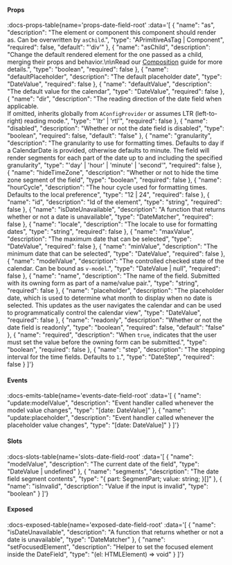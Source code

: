 <!-- This file was automatic generated. Do not edit it manually -->

#### Props
:docs-props-table{name='props-date-field-root' :data='[
  {
    "name": "as",
    "description": "The element or component this component should render as. Can be overwritten by `asChild`.",
    "type": "APrimitiveAsTag | Component",
    "required": false,
    "default": "\'div\'"
  },
  {
    "name": "asChild",
    "description": "Change the default rendered element for the one passed as a child, merging their props and behavior.\\n\\nRead our [Composition](https://akar.vinicunca.dev/core/guides/composition) guide for more details.",
    "type": "boolean",
    "required": false
  },
  {
    "name": "defaultPlaceholder",
    "description": "The default placeholder date",
    "type": "DateValue",
    "required": false
  },
  {
    "name": "defaultValue",
    "description": "The default value for the calendar",
    "type": "DateValue",
    "required": false
  },
  {
    "name": "dir",
    "description": "The reading direction of the date field when applicable. <br> If omitted, inherits globally from `AConfigProvider` or assumes LTR (left-to-right) reading mode.",
    "type": "\'ltr\' | \'rtl\'",
    "required": false
  },
  {
    "name": "disabled",
    "description": "Whether or not the date field is disabled",
    "type": "boolean",
    "required": false,
    "default": "false"
  },
  {
    "name": "granularity",
    "description": "The granularity to use for formatting times. Defaults to day if a CalendarDate is provided, otherwise defaults to minute. The field will render segments for each part of the date up to and including the specified granularity",
    "type": "\'day\' | \'hour\' | \'minute\' | \'second\'",
    "required": false
  },
  {
    "name": "hideTimeZone",
    "description": "Whether or not to hide the time zone segment of the field",
    "type": "boolean",
    "required": false
  },
  {
    "name": "hourCycle",
    "description": "The hour cycle used for formatting times. Defaults to the local preference",
    "type": "12 | 24",
    "required": false
  },
  {
    "name": "id",
    "description": "Id of the element",
    "type": "string",
    "required": false
  },
  {
    "name": "isDateUnavailable",
    "description": "A function that returns whether or not a date is unavailable",
    "type": "DateMatcher",
    "required": false
  },
  {
    "name": "locale",
    "description": "The locale to use for formatting dates",
    "type": "string",
    "required": false
  },
  {
    "name": "maxValue",
    "description": "The maximum date that can be selected",
    "type": "DateValue",
    "required": false
  },
  {
    "name": "minValue",
    "description": "The minimum date that can be selected",
    "type": "DateValue",
    "required": false
  },
  {
    "name": "modelValue",
    "description": "The controlled checked state of the calendar. Can be bound as `v-model`.",
    "type": "DateValue | null",
    "required": false
  },
  {
    "name": "name",
    "description": "The name of the field. Submitted with its owning form as part of a name/value pair.",
    "type": "string",
    "required": false
  },
  {
    "name": "placeholder",
    "description": "The placeholder date, which is used to determine what month to display when no date is selected. This updates as the user navigates the calendar and can be used to programmatically control the calendar view",
    "type": "DateValue",
    "required": false
  },
  {
    "name": "readonly",
    "description": "Whether or not the date field is readonly",
    "type": "boolean",
    "required": false,
    "default": "false"
  },
  {
    "name": "required",
    "description": "When `true`, indicates that the user must set the value before the owning form can be submitted.",
    "type": "boolean",
    "required": false
  },
  {
    "name": "step",
    "description": "The stepping interval for the time fields. Defaults to `1`.",
    "type": "DateStep",
    "required": false
  }
]'} 

#### Events

:docs-emits-table{name='events-date-field-root' :data='[
  {
    "name": "update:modelValue",
    "description": "Event handler called whenever the model value changes",
    "type": "[date: DateValue]"
  },
  {
    "name": "update:placeholder",
    "description": "Event handler called whenever the placeholder value changes",
    "type": "[date: DateValue]"
  }
]'} 

#### Slots

:docs-slots-table{name='slots-date-field-root' :data='[
  {
    "name": "modelValue",
    "description": "The current date of the field",
    "type": "DateValue | undefined"
  },
  {
    "name": "segments",
    "description": "The date field segment contents",
    "type": "{ part: SegmentPart; value: string; }[]"
  },
  {
    "name": "isInvalid",
    "description": "Value if the input is invalid",
    "type": "boolean"
  }
]'} 

#### Exposed

:docs-exposed-table{name='exposed-date-field-root' :data='[
  {
    "name": "isDateUnavailable",
    "description": "A function that returns whether or not a date is unavailable",
    "type": "DateMatcher"
  },
  {
    "name": "setFocusedElement",
    "description": "Helper to set the focused element inside the DateField",
    "type": "(el: HTMLElement) => void"
  }
]'} 
